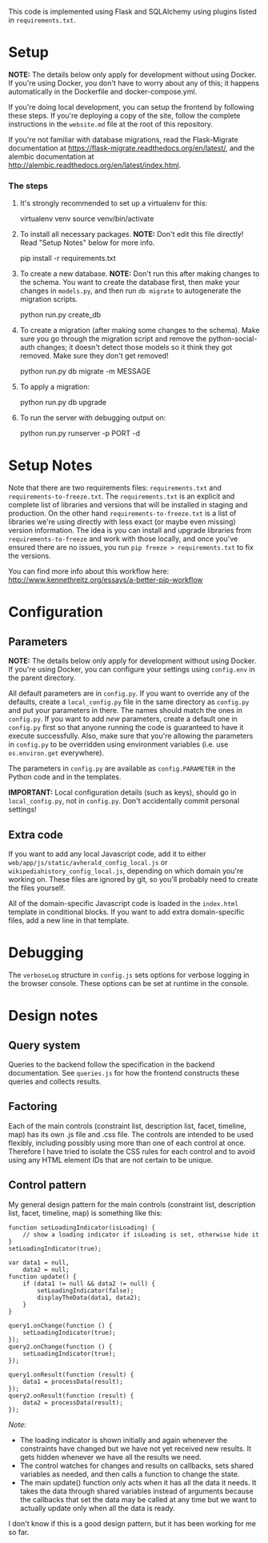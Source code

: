 This code is implemented using Flask and SQLAlchemy using plugins listed in
`requirements.txt`.

Setup
=====

**NOTE:** The details below only apply for development without using Docker. If
you're using Docker, you don't have to worry about any of this; it happens
automatically in the Dockerfile and docker-compose.yml.

If you're doing local development, you can setup the frontend by following
these steps. If you're deploying a copy of the site, follow the complete
instructions in the `website.md` file at the root of this repository.

If you're not familiar with database migrations, read the Flask-Migrate
documentation at https://flask-migrate.readthedocs.org/en/latest/, and the
alembic documentation at http://alembic.readthedocs.org/en/latest/index.html.

### The steps

1. It's strongly recommended to set up a virtualenv for this:

    virtualenv venv
    source venv/bin/activate

2. To install all necessary packages. **NOTE:** Don't edit this file directly!
   Read "Setup Notes" below for more info.

    pip install -r requirements.txt

3. To create a new database. **NOTE:** Don't run this after making changes to
   the schema. You want to create the database first, then make your changes in
   `models.py`, and then run `db migrate` to autogenerate the migration
   scripts.

    python run.py create_db

4. To create a migration (after making some changes to the schema). Make sure
   you go through the migration script and remove the python-social-auth
   changes; it doesn't detect those models so it think they got removed. Make
   sure they don't get removed!

    python run.py db migrate -m MESSAGE

5. To apply a migration:

    python run.py db upgrade

6. To run the server with debugging output on:

    python run.py runserver -p PORT -d


Setup Notes
===========

Note that there are two requirements files: `requirements.txt` and
`requirements-to-freeze.txt`. The `requirements.txt` is an explicit and
complete list of libraries and versions that will be installed in staging and
production. On the other hand `requirements-to-freeze.txt` is a list of
libraries we're using directly with less exact (or maybe even missing) version
information. The idea is you can install and upgrade libraries from
`requirements-to-freeze` and work with those locally, and once you've ensured
there are no issues, you run `pip freeze > requirements.txt` to fix the
versions.

You can find more info about this workflow here:
http://www.kennethreitz.org/essays/a-better-pip-workflow

Configuration
=============

## Parameters

**NOTE:** The details below only apply for development without using Docker. If
you're using Docker, you can configure your settings using `config.env` in the
parent directory.

All default parameters are in `config.py`. If you want to override any of the
defaults, create a `local_config.py` file in the same directory as `config.py`
and put your parameters in there. The names should match the ones in
`config.py`. If you want to add *new* parameters, create a default one in
`config.py` first so that anyone running the code is guaranteed to have it
execute successfully. Also, make sure that you're allowing the parameters in
`config.py` to be overridden using environment variables (i.e. use
`os.environ.get` everywhere).

The parameters in `config.py` are available as `config.PARAMETER` in the Python
code and in the templates.

**IMPORTANT:** Local configuration details (such as keys), should go in
`local_config.py`, not in `config.py`. Don't accidentally commit personal
settings!

## Extra code

If you want to add any local Javascript code, add it to either
`web/app/js/static/avherald_config_local.js` or
`wikipediahistory_config_local.js`, depending on which domain you're working
on. These files are ignored by git, so you'll probably need to create the files
yourself.

All of the domain-specific Javascript code is loaded in the `index.html`
template in conditional blocks. If you want to add extra domain-specific files,
add a new line in that template.

Debugging
=========

The `verboseLog` structure in `config.js` sets options for verbose logging in
the browser console. These options can be set at runtime in the console.

Design notes
============

Query system
------------

Queries to the backend follow the specification in the backend documentation.
See `queries.js` for how the frontend constructs these queries and collects
results.

Factoring
---------

Each of the main controls (constraint list, description list, facet, timeline,
map) has its own .js file and .css file. The controls are intended to be used
flexibly, including possibly using more than one of each control at once.
Therefore I have tried to isolate the CSS rules for each control and to avoid
using any HTML element IDs that are not certain to be unique.

Control pattern
---------------

My general design pattern for the main controls (constraint list, description
list, facet, timeline, map) is something like this:

	function setLoadingIndicator(isLoading) {
		// show a loading indicator if isLoading is set, otherwise hide it
	}
	setLoadingIndicator(true);

	var data1 = null,
	    data2 = null;
	function update() {
		if (data1 != null && data2 != null) {
			setLoadingIndicator(false);
			displayTheData(data1, data2);
		}
	}

	query1.onChange(function () {
		setLoadingIndicator(true);
	});
	query2.onChange(function () {
		setLoadingIndicator(true);
	});

	query1.onResult(function (result) {
		data1 = processData(result);
	});
	query2.onResult(function (result) {
		data2 = processData(result);
	});

*Note:*

* The loading indicator is shown initially and again whenever the constraints
  have changed but we have not yet received new results. It gets hidden
  whenever we have all the results we need.
* The control watches for changes and results on callbacks, sets shared
  variables as needed, and then calls a function to change the state.
* The main update() function only acts when it has all the data it needs. It
  takes the data through shared variables instead of arguments because the
  callbacks that set the data may be called at any time but we want to actually
  update only when all the data is ready.

I don't know if this is a good design pattern, but it has been working for me
so far.
